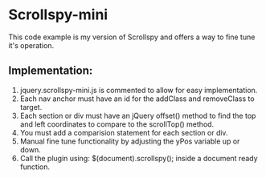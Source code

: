 # Scrollspy-mini
This code example is my version of Scrollspy and offers a way to fine tune it's operation.
## Implementation:
1. jquery.scrollspy-mini.js is commented to allow for easy implementation.
2. Each nav anchor must have an id for the addClass and removeClass to target.
3. Each section or div must have an jQuery offset() method to find the top and left coordinates to compare to the scrollTop() method.
4. You must add a comparision statement for each section or div.
5. Manual fine tune functionality by adjusting the yPos variable up or down.
6. Call the plugin using:  $(document).scrollspy(); inside a document ready function.
